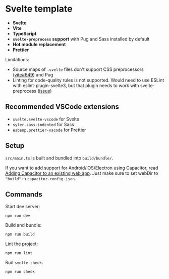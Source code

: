 # Svelte template

- **Svelte**
- **Vite**
- **TypeScript**
- **`svelte-preprocess` support** with Pug and Sass installed by default
- **Hot module replacement**
- **Prettier**

Limitations:

- Source maps of `.svelte` files don't support CSS preprocessors ([vite#649](https://github.com/vitejs/vite/issues/649)) and Pug
- Linting for code-quality rules is not supported. Would need to use ESLint with eslint-plugin-svelte3, but that plugin needs to work with svelte-preprocess ([issue](https://github.com/sveltejs/eslint-plugin-svelte3/issues/10))

## Recommended VSCode extensions

- `svelte.svelte-vscode` for Svelte
- `syler.sass-indented` for Sass
- `esbenp.prettier-vscode` for Prettier

## Setup

`src/main.ts` is built and bundled into `build/bundle/`.

If you want to add support for Android/iOS/Electron using Capacitor, read [Adding Capacitor to an existing web app](https://capacitorjs.com/docs/getting-started#adding-capacitor-to-an-existing-web-app). Just make sure to set webDir to `"build"` in `capacitor.config.json`.

## Commands

Start dev server:
```
npm run dev
```

Build and bundle:
```
npm run build
```

Lint the project:
```
npm run lint
```

Run `svelte-check`:
```
npm run check
```
